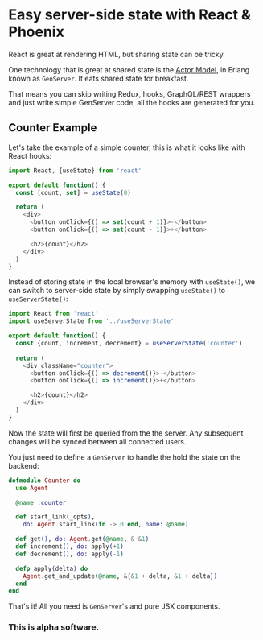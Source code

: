 # Easy server-side state with React & Phoenix

React is great at rendering HTML, but sharing state can be tricky.

One technology that is great at shared state is the [Actor Model](https://en.wikipedia.org/wiki/Actor_model), in Erlang known as `GenServer`. It eats shared state for breakfast.

That means you can skip writing Redux, hooks, GraphQL/REST wrappers and just write simple GenServer code, all the hooks are generated for you.

## Counter Example

Let's take the example of a simple counter, this is what it looks like with React hooks:

```js
import React, {useState} from 'react'

export default function() {
  const [count, set] = useState(0)

  return (
    <div>
      <button onClick={() => set(count + 1)}>-</button>
      <button onClick={() => set(count - 1)}>+</button>

      <h2>{count}</h2>
    </div>
  )
}
```

Instead of storing state in the local browser's memory with `useState()`, we can switch to server-side state by simply swapping `useState()` to `useServerState()`: 

```js
import React from 'react'
import useServerState from '../useServerState'

export default function() {
  const {count, increment, decrement} = useServerState('counter')
  
  return (
    <div className="counter">
      <button onClick={() => decrement()}>-</button>
      <button onClick={() => increment()}>+</button>

      <h2>{count}</h2>
    </div>
  )
}
```

Now the state will first be queried from the the server. Any subsequent changes will be synced between all connected users.

You just need to define a `GenServer` to handle the hold the state on the backend:

```elixir
defmodule Counter do
  use Agent

  @name :counter

  def start_link(_opts),
    do: Agent.start_link(fn -> 0 end, name: @name)

  def get(), do: Agent.get(@name, & &1)
  def increment(), do: apply(+1)
  def decrement(), do: apply(-1)

  defp apply(delta) do
    Agent.get_and_update(@name, &{&1 + delta, &1 + delta})
  end
end
```

That's it! All you need is `GenServer`'s and pure JSX components.

### This is alpha software.
